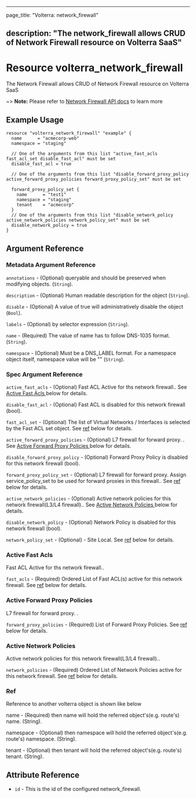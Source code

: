 ---

page_title: "Volterra: network_firewall"

description: "The network_firewall allows CRUD of Network Firewall resource on Volterra SaaS"
---------------------------------------------------------------------------------------------

Resource volterra_network_firewall
==================================

The Network Firewall allows CRUD of Network Firewall resource on Volterra SaaS

~> **Note:** Please refer to [Network Firewall API docs](https://volterra.io/docs/api/network-firewall) to learn more

Example Usage
-------------

```hcl
resource "volterra_network_firewall" "example" {
  name      = "acmecorp-web"
  namespace = "staging"

  // One of the arguments from this list "active_fast_acls fast_acl_set disable_fast_acl" must be set
  disable_fast_acl = true

  // One of the arguments from this list "disable_forward_proxy_policy active_forward_proxy_policies forward_proxy_policy_set" must be set

  forward_proxy_policy_set {
    name      = "test1"
    namespace = "staging"
    tenant    = "acmecorp"
  }
  // One of the arguments from this list "disable_network_policy active_network_policies network_policy_set" must be set
  disable_network_policy = true
}

```

Argument Reference
------------------

### Metadata Argument Reference

`annotations` - (Optional) queryable and should be preserved when modifying objects. (`String`).

`description` - (Optional) Human readable description for the object (`String`).

`disable` - (Optional) A value of true will administratively disable the object (`Bool`).

`labels` - (Optional) by selector expression (`String`).

`name` - (Required) The value of name has to follow DNS-1035 format. (`String`).

`namespace` - (Optional) Must be a DNS_LABEL format. For a namespace object itself, namespace value will be "" (`String`).

### Spec Argument Reference

`active_fast_acls` - (Optional) Fast ACL Active for ths network firewall.. See [Active Fast Acls ](#active-fast-acls) below for details.

`disable_fast_acl` - (Optional) Fast ACL is disabled for this network firewall (bool).

`fast_acl_set` - (Optional) The list of Virtual Networks / Interfaces is selected by the Fast ACL set object. See [ref](#ref) below for details.

`active_forward_proxy_policies` - (Optional) L7 firewall for forward proxy. . See [Active Forward Proxy Policies ](#active-forward-proxy-policies) below for details.

`disable_forward_proxy_policy` - (Optional) Forward Proxy Policy is disabled for this network firewall (bool).

`forward_proxy_policy_set` - (Optional) L7 firewall for forward proxy. Assign service_policy_set to be used for forward proxies in this firewall.. See [ref](#ref) below for details.

`active_network_policies` - (Optional) Active network policies for this network firewall(L3/L4 firewall).. See [Active Network Policies ](#active-network-policies) below for details.

`disable_network_policy` - (Optional) Network Policy is disabled for this network firewall (bool).

`network_policy_set` - (Optional) - Site Local. See [ref](#ref) below for details.

### Active Fast Acls

Fast ACL Active for ths network firewall..

`fast_acls` - (Required) Ordered List of Fast ACL(s) active for this network firewall. See [ref](#ref) below for details.

### Active Forward Proxy Policies

L7 firewall for forward proxy. .

`forward_proxy_policies` - (Required) List of Forward Proxy Policies. See [ref](#ref) below for details.

### Active Network Policies

Active network policies for this network firewall(L3/L4 firewall)..

`network_policies` - (Required) Ordered List of Network Policies active for this network firewall. See [ref](#ref) below for details.

### Ref

Reference to another volterra object is shown like below

name - (Required) then name will hold the referred object's(e.g. route's) name. (String).

namespace - (Optional) then namespace will hold the referred object's(e.g. route's) namespace. (String).

tenant - (Optional) then tenant will hold the referred object's(e.g. route's) tenant. (String).

Attribute Reference
-------------------

-	`id` - This is the id of the configured network_firewall.
